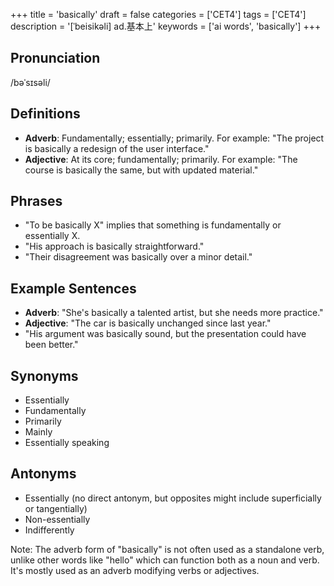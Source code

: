 +++
title = 'basically'
draft = false
categories = ['CET4']
tags = ['CET4']
description = '[ˈbeisikəli] ad.基本上'
keywords = ['ai words', 'basically']
+++

## Pronunciation
/bəˈsɪsəli/

## Definitions
- **Adverb**: Fundamentally; essentially; primarily. For example: "The project is basically a redesign of the user interface."
- **Adjective**: At its core; fundamentally; primarily. For example: "The course is basically the same, but with updated material."

## Phrases
- "To be basically X" implies that something is fundamentally or essentially X.
- "His approach is basically straightforward."
- "Their disagreement was basically over a minor detail."

## Example Sentences
- **Adverb**: "She's basically a talented artist, but she needs more practice."
- **Adjective**: "The car is basically unchanged since last year."
- "His argument was basically sound, but the presentation could have been better."

## Synonyms
- Essentially
- Fundamentally
- Primarily
- Mainly
- Essentially speaking

## Antonyms
- Essentially (no direct antonym, but opposites might include superficially or tangentially)
- Non-essentially
- Indifferently

Note: The adverb form of "basically" is not often used as a standalone verb, unlike other words like "hello" which can function both as a noun and verb. It's mostly used as an adverb modifying verbs or adjectives.
